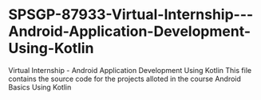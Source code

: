 # SPSGP-87933-Virtual-Internship---Android-Application-Development-Using-Kotlin
Virtual Internship - Android Application Development Using Kotlin
This file contains the source code for the projects alloted in the course Android Basics Using Kotlin
